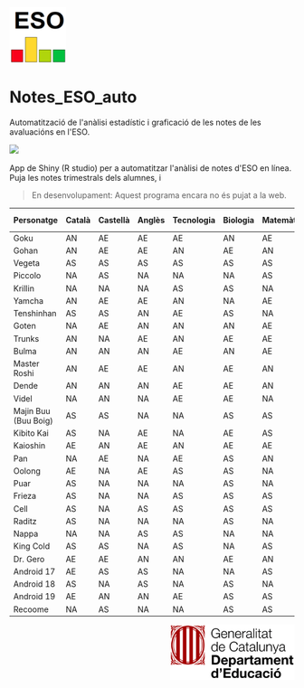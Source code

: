 <p align="left">
  <img src="https://github.com/josepACTG/Notes_ESO_auto/blob/main/www/Icon.png" width="100"/>
</p>


# Notes_ESO_auto
Automatització de l'anàlisi estadístic i graficació de les notes de les avaluacións en l'ESO.

![](https://github.com/josepACTG/Notes_ESO_auto/blob/main/www/a1.gif)


App de Shiny (R studio) per a automatitzar l'anàlisi de notes d'ESO en línea.
Puja les notes trimestrals dels alumnes, i 

> En desenvolupament: Aquest programa encara no és pujat a la web.




| Personatge              | Català | Castellà | Anglès | Tecnologia | Biologia | Matemàtiques | Religió | Optativa 1 | Optativa 2 | Valors |
|-------------------------|--------|----------|--------|------------|----------|---------------|---------|------------|------------|--------|
| Goku                    | AN     | AE       | AE     | AE         | AN       | AE            | AN      | AN         | AN         | AN     |
| Gohan                   | AN     | AE       | AE     | AN         | AE       | AN            | AE      | AN         | AN         | AN     |
| Vegeta                  | AS     | AS       | AS     | AS         | AS       | AS            | NA      | NA         | AS         | NA     |
| Piccolo                 | NA     | AS       | NA     | NA         | NA       | AS            | NA      | AS         | NA         | NA     |
| Krillin                 | NA     | NA       | NA     | AS         | AS       | NA            | AS      | NA         | AS         | AS     |
| Yamcha                  | AN     | AE       | AE     | AN         | NA       | AE            | AS      | AS         | AS         | AN     |
| Tenshinhan              | AS     | AS       | AN     | AE         | AS       | NA            | NA      | AS         | AE         | AE     |
| Goten                   | NA     | AE       | AN     | AN         | AN       | AE            | AN      | AN         | AN         | AN     |
| Trunks                  | AN     | NA       | AE     | AN         | AE       | AE            | AN      | NA         | AN         | AE     |
| Bulma                   | AN     | AN       | AN     | AE         | AN       | AE            | AE      | AN         | AN         | AN     |
| Master Roshi            | AN     | AE       | AE     | AN         | AE       | AN            | AE      | AN         | AE         | AE     |
| Dende                   | AN     | AN       | AN     | AE         | AE       | AN            | AE      | AE         | AE         | AN     |
| Videl                   | NA     | AN       | NA     | AE         | AE       | NA            | NA      | AN         | AN         | NA     |
| Majin Buu (Buu Boig)    | AS     | AS       | NA     | NA         | AS       | AS            | AS      | AS         | AS         | NA     |
| Kibito Kai              | AS     | NA       | AE     | NA         | AE       | AS            | AE      | NA         | AE         | AN     |
| Kaioshin                | AE     | AN       | AE     | AN         | AE       | AE            | AE      | AE         | AN         | AN     |
| Pan                     | NA     | AE       | NA     | AE         | AS       | AN            | NA      | AN         | NA         | AN     |
| Oolong                  | AE     | NA       | AE     | AS         | AS       | NA            | AS      | NA         | AS         | AS     |
| Puar                    | AS     | NA       | NA     | NA         | AS       | NA            | NA      | NA         | AS         | AS     |
| Frieza                  | AS     | NA       | NA     | AS         | AS       | AS            | NA      | AS         | NA         | AS     |
| Cell                    | AS     | NA       | AS     | AS         | AS       | AS            | AS      | NA         | AS         | NA     |
| Raditz                  | AS     | NA       | NA     | NA         | AS       | NA            | AS      | NA         | AS         | NA     |
| Nappa                   | NA     | NA       | AS     | AS         | NA       | NA            | NA      | NA         | NA         | NA     |
| King Cold               | AS     | AS       | NA     | AS         | NA       | AS            | NA      | NA         | NA         | NA     |
| Dr. Gero                | AE     | AE       | AN     | AN         | AE       | AN            | AE      | AE         | AE         | AN     |
| Android 17              | AE     | AS       | AS     | NA         | NA       | AS            | NA      | NA         | NA         | AS     |
| Android 18              | AS     | NA       | AS     | NA         | AS       | NA            | AS      | NA         | AS         | AS     |
| Android 19              | AE     | AN       | AN     | AE         | AS       | AS            | AN      | AN         | AS         | AN     |
| Recoome                 | NA     | AS       | NA     | NA         | AS       | AS            | AS      | AS         | AS         | NA     |




<p align="right">
  <img src="https://github.com/josepACTG/Notes_ESO_auto/blob/main/www/departament_educacio.jpg" width="220"/>
</p>

